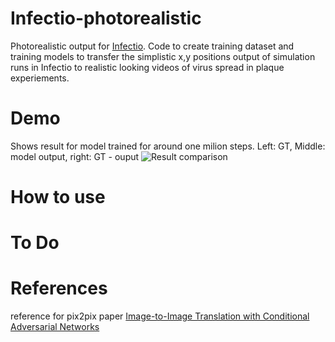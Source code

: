 # Infectio-photorealistic
Photorealistic output for [Infectio](http://). Code to create training dataset
and training models to transfer the simplistic x,y positions output of simulation
runs in Infectio to realistic looking videos of virus spread in plaque experiements.

# Demo
Shows result for model trained for around one milion steps. Left: GT, Middle:
model output, right: GT - ouput
![Result comparison](./attachments/M061_14.gif)

# How to use

# To Do

# References
reference for pix2pix paper [Image-to-Image Translation with Conditional Adversarial Networks](https://arxiv.org/pdf/1611.07004.pdf)